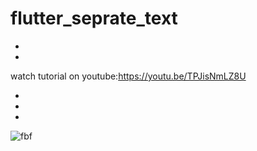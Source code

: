 # flutter_seprate_text

-
-
watch tutorial on youtube:https://youtu.be/TPJisNmLZ8U

-
-
-
![fbf](https://user-images.githubusercontent.com/78899995/184313828-4a6ccb88-2339-44e4-ad90-923cc6833be0.jpg)
